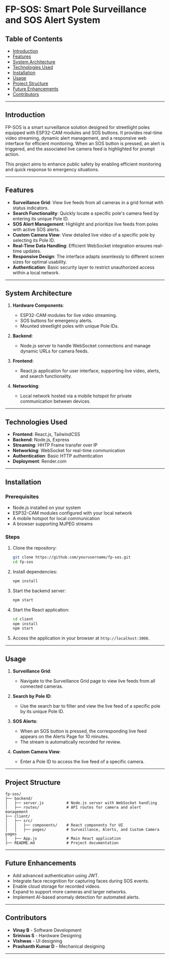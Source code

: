 # FP-SOS: Smart Pole Surveillance and SOS Alert System

## Table of Contents
- [Introduction](#introduction)
- [Features](#features)
- [System Architecture](#system-architecture)
- [Technologies Used](#technologies-used)
- [Installation](#installation)
- [Usage](#usage)
- [Project Structure](#project-structure)
- [Future Enhancements](#future-enhancements)
- [Contributors](#contributors)

---

## Introduction

FP-SOS is a smart surveillance solution designed for streetlight poles equipped with ESP32-CAM modules and SOS buttons. It provides real-time video streaming, dynamic alert management, and a responsive web interface for efficient monitoring. When an SOS button is pressed, an alert is triggered, and the associated live camera feed is highlighted for prompt action. 

This project aims to enhance public safety by enabling efficient monitoring and quick response to emergency situations.

---

## Features

- **Surveillance Grid**: View live feeds from all cameras in a grid format with status indicators.
- **Search Functionality**: Quickly locate a specific pole's camera feed by entering its unique Pole ID.
- **SOS Alert Management**: Highlight and prioritize live feeds from poles with active SOS alerts.
- **Custom Camera View**: View detailed live video of a specific pole by selecting its Pole ID.
- **Real-Time Data Handling**: Efficient WebSocket integration ensures real-time updates.
- **Responsive Design**: The interface adapts seamlessly to different screen sizes for optimal usability.
- **Authentication**: Basic security layer to restrict unauthorized access within a local network.

---

## System Architecture

1. **Hardware Components**:
   - ESP32-CAM modules for live video streaming.
   - SOS buttons for emergency alerts.
   - Mounted streetlight poles with unique Pole IDs.

2. **Backend**:
   - Node.js server to handle WebSocket connections and manage dynamic URLs for camera feeds.

3. **Frontend**:
   - React.js application for user interface, supporting live video, alerts, and search functionality.

4. **Networking**:
   - Local network hosted via a mobile hotspot for private communication between devices.

---

## Technologies Used

- **Frontend**: React.js, TailwindCSS
- **Backend**: Node.js, Express
- **Streaming**: HHTP Frame transfer over IP
- **Networking**: WebSocket for real-time communication
- **Authentication**: Basic HTTP authentication
- **Deployment**: Render.com

---

## Installation

### Prerequisites
- Node.js installed on your system
- ESP32-CAM modules configured with your local network
- A mobile hotspot for local communication
- A browser supporting MJPEG streams

### Steps
1. Clone the repository:
   ```bash
   git clone https://github.com/yourusername/fp-sos.git
   cd fp-sos
   ```
2. Install dependencies:
   ```bash
   npm install
   ```
3. Start the backend server:
   ```bash
   npm start
   ```
4. Start the React application:
   ```bash
   cd client
   npm install
   npm start
   ```
5. Access the application in your browser at `http://localhost:3000`.

---

## Usage

1. **Surveillance Grid**:
   - Navigate to the Surveillance Grid page to view live feeds from all connected cameras.

2. **Search by Pole ID**:
   - Use the search bar to filter and view the live feed of a specific pole by its unique Pole ID.

3. **SOS Alerts**:
   - When an SOS button is pressed, the corresponding live feed appears on the Alerts Page for 10 minutes.
   - The stream is automatically recorded for review.

4. **Custom Camera View**:
   - Enter a Pole ID to access the live feed of a specific camera.

---

## Project Structure

```
fp-sos/
├── backend/
│   ├── server.js          # Node.js server with WebSocket handling
│   ├── routes/            # API routes for camera and alert management
├── client/
│   ├── src/
│   │   ├── components/    # React components for UI
│   │   ├── pages/         # Surveillance, Alerts, and Custom Camera pages
│   ├── App.js             # Main React application
├── README.md              # Project documentation
```

---

## Future Enhancements

- Add advanced authentication using JWT.
- Integrate face recognition for capturing faces during SOS events.
- Enable cloud storage for recorded videos.
- Expand to support more cameras and larger networks.
- Implement AI-based anomaly detection for automated alerts.

---

## Contributors

- **Vinay B** - Software Development
- **Srinivas S** - Hardware Designing
- **Vishwas** - UI designing
- **Prashanth Kumar D** - Mechanical designing
---
